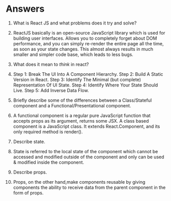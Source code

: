 # Answers

1.  What is React JS and what problems does it try and solve?
1.  ReactJS basically is an open-source JavaScript library which is used for building user interfaces.
    Allows you to completely forget about DOM performance, and you can simply re-render the entire page all the time, as soon as your state changes. 
    This almost always results in much smaller and simpler code base, which leads to less bugs.


2.  What does it mean to _think_ in react?
2.  Step 1: Break The UI Into A Component Hierarchy. 
    Step 2: Build A Static Version in React. 
    Step 3: Identify The Minimal (but complete) Representation Of UI State. 
    Step 4: Identify Where Your State Should Live. 
    Step 5: Add Inverse Data Flow.

3.  Briefly describe some of the differences between a Class/Stateful component and a Functional/Presentational component.
3.  A functional component is a regular pure JavaScript function that accepts props as its argument, 
    returns some JSX. 
    A class based component is a JavaScript class. It extends React.Component,
    and its only required method is render(). 

4.  Describe state.
4.  State is referred to the local state of the component which cannot be accessed and modified outside of the component 
    and only can be used & modified inside the component.

5.  Describe props.
5.  Props, on the other hand,make components reusable by giving 
    components the ability to receive data from the parent component in the form of props.
